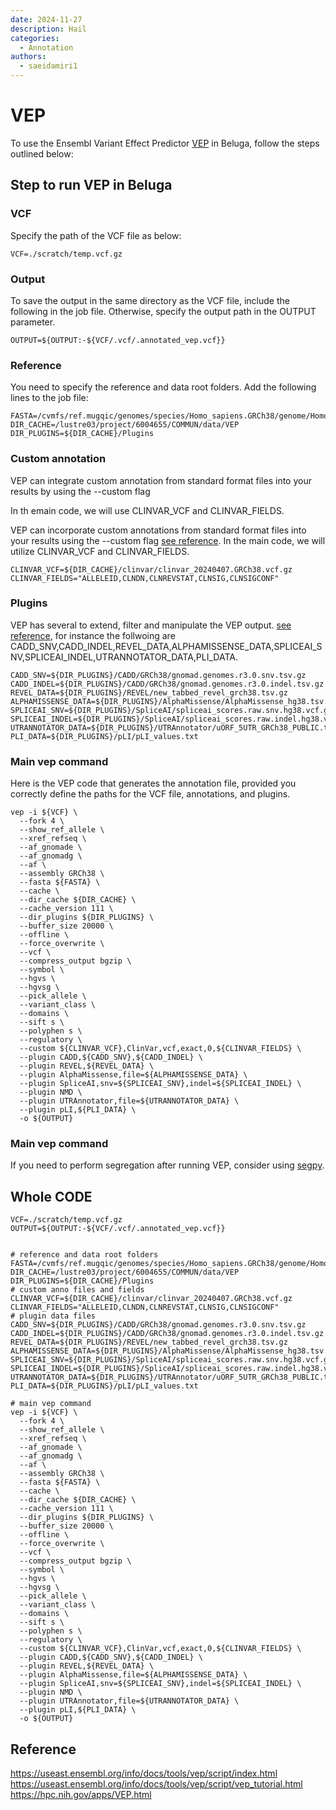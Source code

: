 ```yaml
---
date: 2024-11-27
description: Hail
categories:
  - Annotation
authors:
  - saeidamiri1
---
```


# VEP
To use the Ensembl Variant Effect Predictor [VEP](https://useast.ensembl.org/info/docs/tools/vep/script/index.html) in Beluga, follow the steps outlined below:

<!-- more -->

## Step to run VEP in Beluga
###  VCF 
Specify the path of the VCF file as below:

```
VCF=./scratch/temp.vcf.gz
```
###  Output 
To save the output in the same directory as the VCF file, include the following in the job file. Otherwise, specify the output path in the OUTPUT parameter.
```
OUTPUT=${OUTPUT:-${VCF/.vcf/.annotated_vep.vcf}}
```

### Reference  
You need to specify the reference and data root folders. Add the following lines to the job file:

```
FASTA=/cvmfs/ref.mugqic/genomes/species/Homo_sapiens.GRCh38/genome/Homo_sapiens.GRCh38.fa
DIR_CACHE=/lustre03/project/6004655/COMMUN/data/VEP
DIR_PLUGINS=${DIR_CACHE}/Plugins
```

### Custom annotation
VEP can integrate custom annotation from standard format files into your results by using the --custom flag

In th emain code, we will use CLINVAR_VCF and CLINVAR_FIELDS. 



VEP can incorporate custom annotations from standard format files into your results using the --custom flag [see reference](https://useast.ensembl.org/info/docs/tools/vep/script/vep_custom.html).
In the main code, we will utilize CLINVAR_VCF and CLINVAR_FIELDS.

```
CLINVAR_VCF=${DIR_CACHE}/clinvar/clinvar_20240407.GRCh38.vcf.gz
CLINVAR_FIELDS="ALLELEID,CLNDN,CLNREVSTAT,CLNSIG,CLNSIGCONF"
```

### Plugins
VEP has several to extend, filter and manipulate the VEP output.
[see reference](https://useast.ensembl.org/info/docs/tools/vep/script/vep_plugins.html), for instance 
the follwoing  are  CADD_SNV,CADD_INDEL,REVEL_DATA,ALPHAMISSENSE_DATA,SPLICEAI_SNV,SPLICEAI_INDEL,UTRANNOTATOR_DATA,PLI_DATA. 

```
CADD_SNV=${DIR_PLUGINS}/CADD/GRCh38/gnomad.genomes.r3.0.snv.tsv.gz
CADD_INDEL=${DIR_PLUGINS}/CADD/GRCh38/gnomad.genomes.r3.0.indel.tsv.gz
REVEL_DATA=${DIR_PLUGINS}/REVEL/new_tabbed_revel_grch38.tsv.gz
ALPHAMISSENSE_DATA=${DIR_PLUGINS}/AlphaMissense/AlphaMissense_hg38.tsv.gz
SPLICEAI_SNV=${DIR_PLUGINS}/SpliceAI/spliceai_scores.raw.snv.hg38.vcf.gz
SPLICEAI_INDEL=${DIR_PLUGINS}/SpliceAI/spliceai_scores.raw.indel.hg38.vcf.gz
UTRANNOTATOR_DATA=${DIR_PLUGINS}/UTRAnnotator/uORF_5UTR_GRCh38_PUBLIC.txt
PLI_DATA=${DIR_PLUGINS}/pLI/pLI_values.txt
```


### Main vep command
Here is the VEP code that generates the annotation file, provided you correctly define the paths for the VCF file, annotations, and plugins.

```
vep -i ${VCF} \
  --fork 4 \
  --show_ref_allele \
  --xref_refseq \
  --af_gnomade \
  --af_gnomadg \
  --af \
  --assembly GRCh38 \
  --fasta ${FASTA} \
  --cache \
  --dir_cache ${DIR_CACHE} \
  --cache_version 111 \
  --dir_plugins ${DIR_PLUGINS} \
  --buffer_size 20000 \
  --offline \
  --force_overwrite \
  --vcf \
  --compress_output bgzip \
  --symbol \
  --hgvs \
  --hgvsg \
  --pick_allele \
  --variant_class \
  --domains \
  --sift s \
  --polyphen s \
  --regulatory \
  --custom ${CLINVAR_VCF},ClinVar,vcf,exact,0,${CLINVAR_FIELDS} \
  --plugin CADD,${CADD_SNV},${CADD_INDEL} \
  --plugin REVEL,${REVEL_DATA} \
  --plugin AlphaMissense,file=${ALPHAMISSENSE_DATA} \
  --plugin SpliceAI,snv=${SPLICEAI_SNV},indel=${SPLICEAI_INDEL} \
  --plugin NMD \
  --plugin UTRAnnotator,file=${UTRANNOTATOR_DATA} \
  --plugin pLI,${PLI_DATA} \
  -o ${OUTPUT}
```

### Main vep command
If you need to perform segregation after running VEP, consider using [segpy](https://neurobioinfo.github.io/segpy/latest/). 

## Whole CODE

```
VCF=./scratch/temp.vcf.gz
OUTPUT=${OUTPUT:-${VCF/.vcf/.annotated_vep.vcf}}


# reference and data root folders
FASTA=/cvmfs/ref.mugqic/genomes/species/Homo_sapiens.GRCh38/genome/Homo_sapiens.GRCh38.fa
DIR_CACHE=/lustre03/project/6004655/COMMUN/data/VEP
DIR_PLUGINS=${DIR_CACHE}/Plugins
# custom anno files and fields
CLINVAR_VCF=${DIR_CACHE}/clinvar/clinvar_20240407.GRCh38.vcf.gz
CLINVAR_FIELDS="ALLELEID,CLNDN,CLNREVSTAT,CLNSIG,CLNSIGCONF"
# plugin data files
CADD_SNV=${DIR_PLUGINS}/CADD/GRCh38/gnomad.genomes.r3.0.snv.tsv.gz
CADD_INDEL=${DIR_PLUGINS}/CADD/GRCh38/gnomad.genomes.r3.0.indel.tsv.gz
REVEL_DATA=${DIR_PLUGINS}/REVEL/new_tabbed_revel_grch38.tsv.gz
ALPHAMISSENSE_DATA=${DIR_PLUGINS}/AlphaMissense/AlphaMissense_hg38.tsv.gz
SPLICEAI_SNV=${DIR_PLUGINS}/SpliceAI/spliceai_scores.raw.snv.hg38.vcf.gz
SPLICEAI_INDEL=${DIR_PLUGINS}/SpliceAI/spliceai_scores.raw.indel.hg38.vcf.gz
UTRANNOTATOR_DATA=${DIR_PLUGINS}/UTRAnnotator/uORF_5UTR_GRCh38_PUBLIC.txt
PLI_DATA=${DIR_PLUGINS}/pLI/pLI_values.txt

# main vep command
vep -i ${VCF} \
  --fork 4 \
  --show_ref_allele \
  --xref_refseq \
  --af_gnomade \
  --af_gnomadg \
  --af \
  --assembly GRCh38 \
  --fasta ${FASTA} \
  --cache \
  --dir_cache ${DIR_CACHE} \
  --cache_version 111 \
  --dir_plugins ${DIR_PLUGINS} \
  --buffer_size 20000 \
  --offline \
  --force_overwrite \
  --vcf \
  --compress_output bgzip \
  --symbol \
  --hgvs \
  --hgvsg \
  --pick_allele \
  --variant_class \
  --domains \
  --sift s \
  --polyphen s \
  --regulatory \
  --custom ${CLINVAR_VCF},ClinVar,vcf,exact,0,${CLINVAR_FIELDS} \
  --plugin CADD,${CADD_SNV},${CADD_INDEL} \
  --plugin REVEL,${REVEL_DATA} \
  --plugin AlphaMissense,file=${ALPHAMISSENSE_DATA} \
  --plugin SpliceAI,snv=${SPLICEAI_SNV},indel=${SPLICEAI_INDEL} \
  --plugin NMD \
  --plugin UTRAnnotator,file=${UTRANNOTATOR_DATA} \
  --plugin pLI,${PLI_DATA} \
  -o ${OUTPUT}

```

## Reference
https://useast.ensembl.org/info/docs/tools/vep/script/index.html
https://useast.ensembl.org/info/docs/tools/vep/script/vep_tutorial.html
https://hpc.nih.gov/apps/VEP.html

